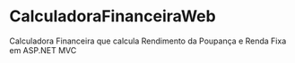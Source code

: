 # CalculadoraFinanceiraWeb
Calculadora Financeira que calcula Rendimento da Poupança e Renda Fixa em ASP.NET MVC
